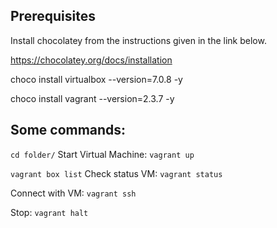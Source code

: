## Prerequisites
Install chocolatey from the instructions given in the link below.

https://chocolatey.org/docs/installation

choco install virtualbox --version=7.0.8 -y

choco install vagrant --version=2.3.7 -y


## Some commands:
`cd folder/`
Start Virtual Machine:
`vagrant up `    
                  
`vagrant box list`
Check status VM:
`vagrant status`

Connect with VM:
`vagrant ssh`

Stop:
`vagrant halt`

